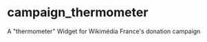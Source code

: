 campaign_thermometer
===================

A "thermometer" Widget for Wikimédia France's donation campaign
